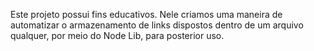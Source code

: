 Este projeto possui fins educativos. 
Nele criamos uma maneira de automatizar o armazenamento de links dispostos dentro de um arquivo qualquer, por meio do Node Lib, para posterior uso.
